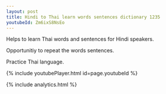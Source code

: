 ```yaml
---
layout: post
title: Hindi to Thai learn words sentences dictionary 1235 
youtubeId: Zm6ixS8NsEo
---
```

 
 
Helps to learn Thai words and sentences for Hindi speakers.

Opportunitiy to repeat the words sentences. 

Practice Thai language. 
 
{% include youtubePlayer.html id=page.youtubeId %}
 
 
{% include analytics.html %}